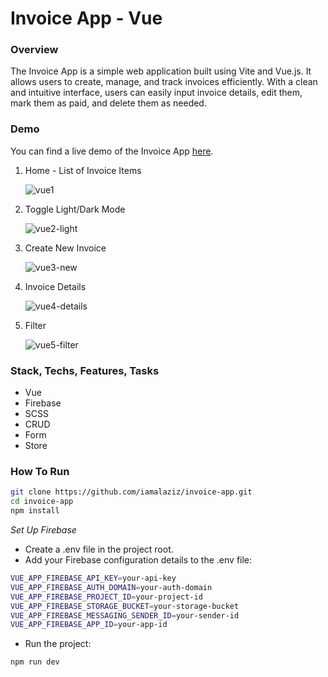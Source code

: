 # Invoice App - Vue

### Overview

The Invoice App is a simple web application built using Vite and Vue.js. It allows users to create, manage, and track invoices efficiently. With a clean and intuitive interface, users can easily input invoice details, edit them, mark them as paid, and delete them as needed.

### Demo

You can find a live demo of the Invoice App [here]().

1. Home - List of Invoice Items

   ![vue1](https://github.com/iamalaziz/invoice-app/assets/81867375/17461df8-f3dd-4e9f-b6ad-bfdd7d1a0e95)

3. Toggle Light/Dark Mode

   ![vue2-light](https://github.com/iamalaziz/invoice-app/assets/81867375/c247b2d2-389d-41cf-8fb7-1ec89bae1bfa)

4. Create New Invoice

   ![vue3-new](https://github.com/iamalaziz/invoice-app/assets/81867375/cb95d3a9-cb9e-43b0-8a66-ed8462a711cb)

5. Invoice Details
   
   ![vue4-details](https://github.com/iamalaziz/invoice-app/assets/81867375/7d0f1f1c-938f-49c2-9ec5-b5bd308c2c46)

6. Filter <br />

   ![vue5-filter](https://github.com/iamalaziz/invoice-app/assets/81867375/658118b1-0771-4757-b62f-5d329526b673)


### Stack, Techs, Features, Tasks

- Vue
- Firebase
- SCSS
- CRUD
- Form
- Store

### How To Run

```bash
git clone https://github.com/iamalaziz/invoice-app.git
cd invoice-app
npm install
```

*Set Up Firebase*

- Create a .env file in the project root.
- Add your Firebase configuration details to the .env file:

```bash
VUE_APP_FIREBASE_API_KEY=your-api-key
VUE_APP_FIREBASE_AUTH_DOMAIN=your-auth-domain
VUE_APP_FIREBASE_PROJECT_ID=your-project-id
VUE_APP_FIREBASE_STORAGE_BUCKET=your-storage-bucket
VUE_APP_FIREBASE_MESSAGING_SENDER_ID=your-sender-id
VUE_APP_FIREBASE_APP_ID=your-app-id
```

- Run the project:

```bash
npm run dev
```
